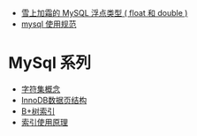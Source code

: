 - [雪上加霜的 MySQL 浮点类型 ( float 和 double )](http://cmsblogs.com/?p=5505)
- [mysql 使用规范](https://www.ymq.io/2019/07/25/yz/ms25/)

MySql 系列
====
- [字符集概念](https://juejin.im/book/5bffcbc9f265da614b11b731/section/5bffd9c651882520980229a0)
- [InnoDB数据页结构](https://juejin.im/book/5bffcbc9f265da614b11b731/section/5bffdb30518825773a2ed38c#heading-6)
- [B+树索引](https://juejin.im/book/5bffcbc9f265da614b11b731/section/5bffdb7c6fb9a049cd53ea84)
- [索引使用原理](https://juejin.im/book/5bffcbc9f265da614b11b731/section/5bffdbf06fb9a049f570dc4f)

